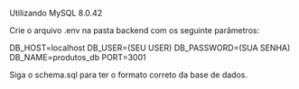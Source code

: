 Utilizando MySQL 8.0.42

Crie o arquivo .env na pasta backend com os seguinte parâmetros:

DB_HOST=localhost
DB_USER=(SEU USER)
DB_PASSWORD=(SUA SENHA)
DB_NAME=produtos_db
PORT=3001

Siga o schema.sql para ter o formato correto da base de dados.